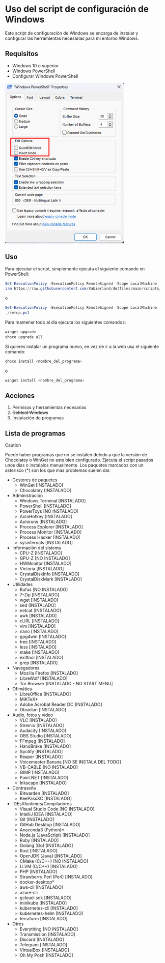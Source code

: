 # Uso del script de configuración de Windows

Este script de configuración de Windows se encarga de instalar y configurar las herramientas necesarias para mi entorno Windows.

## Requisitos

- Windows 10 o superior
- Windows PowerShell
- Configurar Windows PowerShell

![PowerShell](.img/image.png)

## Uso

Para ejecutar el script, simplemente ejecuta el siguiente comando en PowerShell:

```powershell
Set-ExecutionPolicy -ExecutionPolicy RemoteSigned -Scope LocalMachine -Force
irm https://raw.githubusercontent.com/Xabierland/dotfiles/main/scripts/windows/setup.ps1 | iex

```

o

```powershell
Set-ExecutionPolicy -ExecutionPolicy RemoteSigned -Scope LocalMachine -Force
./setup.ps1

```

Para mantener todo al dia ejecuta los siguientes comandos:

```powershell
winget upgrade
choco upgrade all

```

Si quieres instalar un programa nuevo, en vez de ir a la web usa el siguiente comando:

```powershell
choco install <nombre_del_programa>

```

o

```powershell
winget install <nombre_del_programa>

```

## Acciones

1. Permisos y herramientas necesarias
2. ~~Debloat Windows~~
3. Instalación de programas

## Lista de programas

> [!Caution]
> Puede haber programas que no se instalen debido a que la versión de Chocolatey o WinGet no este bien configurado. Ejecuta el script pasados unos dias o instalalos manualmente. Los paquetes marcados con un asterisco (*) son los que mas problemas suelen dar.

- Gestores de paquetes
  - WinGet [INSTALADO]
  - Chocolatey [INSTALADO]
- Administración
  - Windows Terminal [INSTALADO]
  - PowerShell [INSTALADO]
  - PowerToys [NO INSTALADO]
  - AutoHotkey [INSTALADO]
  - Autoruns [INSTALADO]
  - Process Explorer [INSTALADO]
  - Process Monitor [INSTALADO]
  - Process Hacker [INSTALADO]
  - sysinternals [INSTALADO]
- Información del sistema
  - CPU-Z [INSTALADO]
  - GPU-Z [NO INSTALADO]
  - HWMonitor [INSTALADO]
  - Victoria [INSTALADO]
  - CrystalDiskInfo [INSTALADO]
  - CrystalDiskMark [INSTALADO]
- Utilidades
  - Rufus [NO INSTALADO]
  - 7-Zip [INSTALADO]
  - wget [INSTALADO]
  - sed [INSTALADO]
  - netcat [INSTALADO]
  - awk [INSTALADO]
  - cURL [INSTALADO]
  - vim [INSTALADO]
  - nano [INSTALADO]
  - gpg4win [INSTALADO]
  - tree [INSTALADO]
  - less [INSTALADO]
  - make [INSTALADO]
  - exiftool [INSTALADO]
  - grep [INSTALADO]
- Navegadores
  - Mozilla Firefox [INSTALADO]
  - LibreWolf [INSTALADO]
  - Tor Browser [INSTALADO - NO START MENU]
- Ofimática
  - LibreOffice [INSTALADO]
  - MiKTeX*
  - Adobe Acrobat Reader DC [INSTALADO]
  - Obsidian [INSTALADO]
- Audio, fotos y vídeo
  - VLC [INSTALADO]
  - Stremio [INSTALADO]
  - Audacity [INSTALADO]
  - OBS Studio [INSTALADO]
  - FFmpeg [INSTALADO]
  - HandBrake [INSTALADO]
  - Spotify [INSTALADO]
  - Reaper [INSTALADO]
  - Voicemeeter Banana [NO SE INSTALA DEL TODO]
  - VB-CABLE [NO INSTALADO]
  - GIMP [INSTALADO]
  - Paint.NET [INSTALADO]
  - Inkscape [INSTALADO]
- Contraseña
  - Bitwarden [INSTALADO]
  - KeePassXC [INSTALADO]
- IDEs/Runtimes/Compiladores
  - Visual Studio Code [NO INSTALADO]
  - IntelliJ IDEA [INSTALADO]
  - Git [INSTALADO]
  - GitHub Desktop [INSTALADO]
  - Anaconda3 (Python)*
  - Node.js (JavaScript) [INSTALADO]
  - Ruby [INSTALADO]
  - Golang (Go) [INSTALADO]
  - Rust [INSTALADO]
  - OpenJDK (Java) [INSTALADO]
  - CMake (C/C++) [NO INSTALADO]
  - LLVM (C/C++) [INSTALADO]
  - PHP [INSTALADO]
  - Strawberry Perl (Perl) [INSTALADO]
  - docker-desktop*
  - aws-cli [INSTALADO]
  - azure-cli
  - gcloud-sdk [INSTALADO]
  - minikube [INSTALADO]
  - kubernetes-cli [INSTALADO]
  - kubernetes-helm [INSTALADO]
  - terraform [INSTALADO]
- Otros
  - Everything [NO INSTALADO]
  - Transmission [INSTALADO]
  - Discord [INSTALADO]
  - Telegram [INSTALADO]
  - VirtualBox [INSTALADO]
  - Oh My Posh [INSTALADO]
